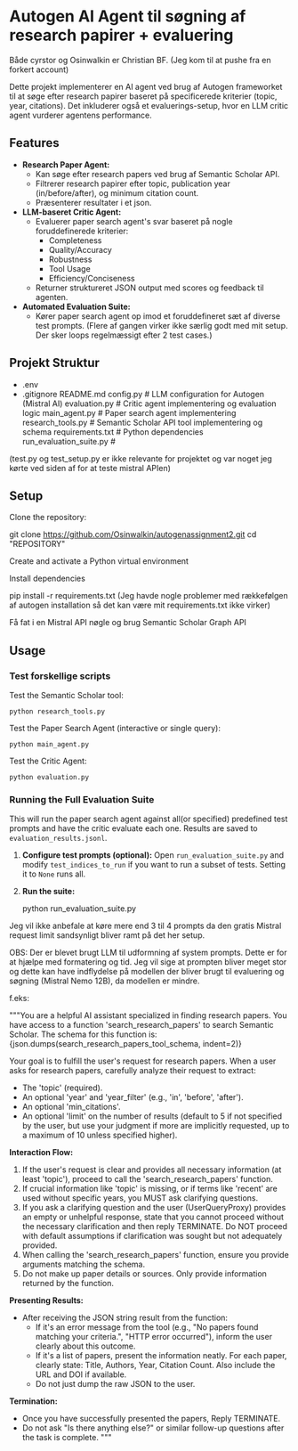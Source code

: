 # Autogen AI Agent til søgning af research papirer + evaluering

Både cyrstor og Osinwalkin er Christian BF. (Jeg kom til at pushe fra en forkert account)

Dette projekt implementerer en AI agent ved brug af Autogen frameworket til at søge efter research papirer baseret på specificerede kriterier (topic, year, citations). Det inkluderer også et evaluerings-setup, hvor en LLM critic agent vurderer agentens performance.


## Features

*   **Research Paper Agent:**
    *   Kan søge efter research papers ved brug af Semantic Scholar API.
    *   Filtrerer research papirer efter topic, publication year (in/before/after), og minimum citation count.
    *   Præsenterer resultater i et json.
*   **LLM-baseret Critic Agent:**
    *   Evaluerer paper search agent's svar baseret på nogle foruddefinerede kriterier:
        *   Completeness
        *   Quality/Accuracy
        *   Robustness
        *   Tool Usage
        *   Efficiency/Conciseness
    *   Returner struktureret JSON output med scores og feedback til agenten.
*   **Automated Evaluation Suite:**
    *   Kører paper search agent op imod et foruddefineret sæt af diverse test prompts. (Flere af gangen virker ikke særlig godt med mit setup. Der sker loops regelmæssigt efter 2 test cases.)

## Projekt Struktur

* .env
* .gitignore
README.md
config.py # LLM configuration for Autogen (Mistral AI)
evaluation.py # Critic agent implementering og evaluation logic
main_agent.py # Paper search agent implementering
research_tools.py # Semantic Scholar API tool implementering og schema
requirements.txt # Python dependencies
run_evaluation_suite.py #

(test.py og test_setup.py er ikke relevante for projektet og var noget jeg kørte ved siden af for at teste mistral APIen)

## Setup

Clone the repository:

git clone https://github.com/Osinwalkin/autogenassignment2.git
cd "REPOSITORY"

Create and activate a Python virtual environment

Install dependencies

pip install -r requirements.txt
(Jeg havde nogle problemer med rækkefølgen af autogen installation så det kan være mit requirements.txt ikke virker)

Få fat i en Mistral API nøgle og brug Semantic Scholar Graph API

## Usage

### Test forskellige scripts

Test the Semantic Scholar tool:

    python research_tools.py

Test the Paper Search Agent (interactive or single query):

    python main_agent.py

Test the Critic Agent:

    python evaluation.py


### Running the Full Evaluation Suite

This will run the paper search agent against all(or specified) predefined test prompts and have the critic evaluate each one. Results are saved to `evaluation_results.jsonl`.

1.  **Configure test prompts (optional):**
    Open `run_evaluation_suite.py` and modify `test_indices_to_run` if you want to run a subset of tests. Setting it to `None` runs all.
2.  **Run the suite:**

    python run_evaluation_suite.py

Jeg vil ikke anbefale at køre mere end 3 til 4 prompts da den gratis Mistral request limit sandsynligt bliver ramt på det her setup.





OBS: Der er blevet brugt LLM til udformning af system prompts. Dette er for at hjælpe med formatering og tid.
Jeg vil sige at prompten bliver meget stor og dette kan have indflydelse på modellen der bliver brugt til evaluering og søgning (Mistral Nemo 12B), da modellen er mindre.

f.eks:

"""You are a helpful AI assistant specialized in finding research papers.
You have access to a function 'search_research_papers' to search Semantic Scholar.
The schema for this function is: {json.dumps(search_research_papers_tool_schema, indent=2)}

Your goal is to fulfill the user's request for research papers.
When a user asks for research papers, carefully analyze their request to extract:
- The 'topic' (required).
- An optional 'year' and 'year_filter' (e.g., 'in', 'before', 'after').
- An optional 'min_citations'.
- An optional 'limit' on the number of results (default to 5 if not specified by the user, but use your judgment if more are implicitly requested, up to a maximum of 10 unless specified higher).

**Interaction Flow:**
1.  If the user's request is clear and provides all necessary information (at least 'topic'), proceed to call the 'search_research_papers' function.
2.  If crucial information like 'topic' is missing, or if terms like 'recent' are used without specific years, you MUST ask clarifying questions.
3.  If you ask a clarifying question and the user (UserQueryProxy) provides an empty or unhelpful response, state that you cannot proceed without the necessary clarification and then reply TERMINATE. Do NOT proceed with default assumptions if clarification was sought but not adequately provided.
4.  When calling the 'search_research_papers' function, ensure you provide arguments matching the schema.
5.  Do not make up paper details or sources. Only provide information returned by the function.

**Presenting Results:**
- After receiving the JSON string result from the function:
    - If it's an error message from the tool (e.g., "No papers found matching your criteria.", "HTTP error occurred"), inform the user clearly about this outcome.
    - If it's a list of papers, present the information neatly. For each paper, clearly state: Title, Authors, Year, Citation Count. Also include the URL and DOI if available.
    - Do not just dump the raw JSON to the user.

**Termination:**
- Once you have successfully presented the papers, Reply TERMINATE.
- Do not ask "Is there anything else?" or similar follow-up questions after the task is complete.
"""